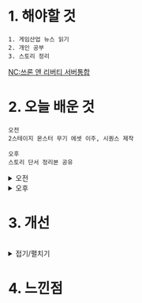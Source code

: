 # 1. 해야할 것
```
1. 게임산업 뉴스 읽기
2. 개인 공부
3. 스토리 정리
```
[NC:쓰론 앤 리버티 서버통합](https://www.gamemeca.com/view.php?gid=1744789)



# 2. 오늘 배운 것
```
오전
2스테이지 몬스터 무기 에셋 이주, 시퀀스 제작

오후
스토리 단서 정리본 공유
```
<details>
<summary>오전</summary>

### 1. 에셋 이동
```
2스테이지 몬스터가 사용할 무기들을 정리했다.
```
![image](https://github.com/JM94Ent/TIL-WIL/assets/143363550/578a0759-084f-433e-ab33-8dd5d10fffb9)
![image](https://github.com/JM94Ent/TIL-WIL/assets/143363550/d0464b78-b684-4321-8cab-194108fa69a1)
![image](https://github.com/JM94Ent/TIL-WIL/assets/143363550/b3752971-f544-4ffe-ac52-11b760ce58c8)

</details>


<details>
<summary>오후</summary>

### 스토리 정리

```
단서 5개

설명해야할 것들
몬스터 외형
현재 상황(공간)


시작(오프닝)
[20XX년 XX월 XX일 당신은 안전합니다. 당신은...]

심리치료의 일종인 노출요법으로 해당 트라우마를 재구성하고 마주하여 극복하게 도와주는 것.
현실과 트라우마를 구분할 수 있게 인지시켜주는 과정

무장한 인간(일반몬스터 외형)
[20XX년 XX월 XX일. James.M.Wayne
외상 후 스트레스로 인한 상담.
노출 요법에 의거한 심리상담 진행]

현재 치료기법에 대한 단서 추가 제시

중무장한 인간(필드보스)
[...우리는 두꺼운 장갑으로 짓눌렀다. 뼈 부러지는 소리와 비명이 울렸다...]

주인공의 전쟁에 대한 감상 중 하나

도살자(보스)
[20XX년 XX월 XX일 토막난 시체더미에서 홀로 발견
단기 기억상실 및 정신착란 증세를 보임.
군의관. Harper Johnson]

함께한 Kevin이라는 전우가 폭력적 성향으로 적을 마체테로 토막내는 광격을 봤다고 진술
전투 편성표와 전사자 명단에서는 Kevin이라는 이름이 없음.

불안정한 공간
[전투 편성표에 없는 Kevin이라는 이름]
[내가 안 했어... Kevin이 했다고...]

기억누락과 정신착란의 단서
```
</details>




# 3. 개선
```

```
<details>
<summary>접기/펼치기</summary>


</details>



# 4. 느낀점
```

```


